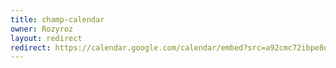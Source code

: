 ```yaml
---
title: champ-calendar
owner: Rozyroz
layout: redirect
redirect: https://calendar.google.com/calendar/embed?src=a92cmc72ibpe8qtg03tp6nqbjk@group.calendar.google.com
---
```

